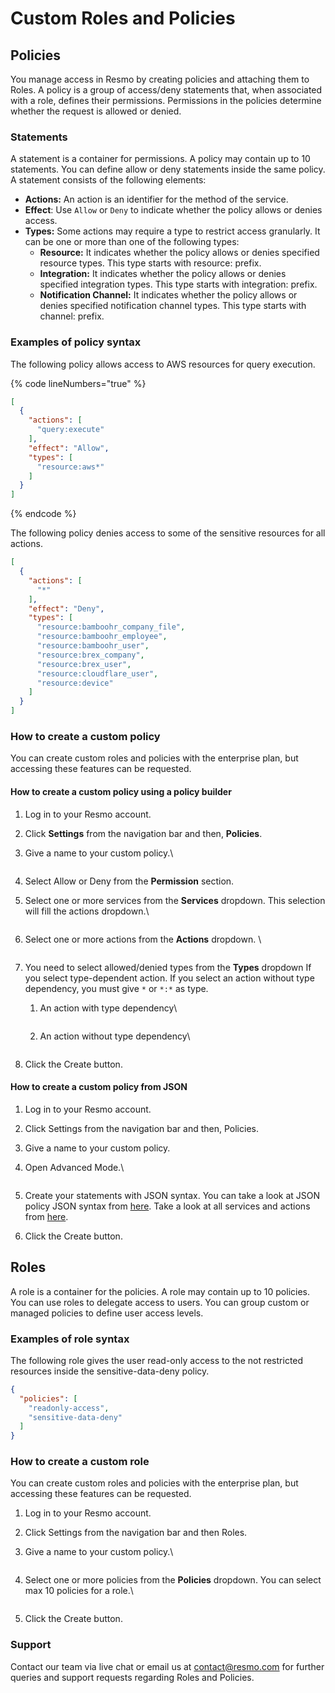 # Custom Roles and Policies

## Policies

You manage access in Resmo by creating policies and attaching them to Roles. A policy is a group of access/deny statements that, when associated with a role, defines their permissions. Permissions in the policies determine whether the request is allowed or denied.

### Statements

A statement is a container for permissions. A policy may contain up to 10 statements. You can define allow or deny statements inside the same policy. A statement consists of the following elements:

* **Actions:** An action is an identifier for the method of the service.&#x20;
* **Effect**: Use `Allow` or `Deny` to indicate whether the policy allows or denies access.
* **Types:** Some actions may require a type to restrict access granularly. It can be one or more than one of the following types:
  * **Resource:** It indicates whether the policy allows or denies specified resource types. This type starts with resource: prefix.&#x20;
  * **Integration:** It indicates whether the policy allows or denies specified integration types. This type starts with integration: prefix.&#x20;
  * **Notification Channel:** It indicates whether the policy allows or denies specified notification channel types. This type starts with channel: prefix.

### Examples of policy syntax <a href="#policies-syntax-examples" id="policies-syntax-examples"></a>

The following policy allows access to AWS resources for query execution.

{% code lineNumbers="true" %}
```json
[
  {
    "actions": [
      "query:execute"
    ],
    "effect": "Allow",
    "types": [
      "resource:aws*"
    ]
  }
]
```
{% endcode %}

The following policy denies access to some of the sensitive resources for all actions.

```json
[
  {
    "actions": [
      "*"
    ],
    "effect": "Deny",
    "types": [
      "resource:bamboohr_company_file",
      "resource:bamboohr_employee",
      "resource:bamboohr_user",
      "resource:brex_company",
      "resource:brex_user",
      "resource:cloudflare_user",
      "resource:device"
    ]
  }
]
```

### How to create a custom policy

You can create custom roles and policies with the enterprise plan, but accessing these features can be requested.

#### How to create a custom policy using a policy builder

1. Log in to your Resmo account.
2. Click **Settings** from the navigation bar and then, **Policies**.
3.  Give a name to your custom policy.\


    <figure><img src="../../.gitbook/assets/give-a-name-to-policy.png" alt=""><figcaption></figcaption></figure>
4. Select Allow or Deny from the **Permission** section.
5.  Select one or more services from the **Services** dropdown. This selection will fill the actions dropdown.\


    <figure><img src="../../.gitbook/assets/select-policy-service.png" alt=""><figcaption></figcaption></figure>
6.  Select one or more actions from the **Actions** dropdown. \


    <figure><img src="../../.gitbook/assets/select-policy-action.png" alt=""><figcaption></figcaption></figure>
7. You need to select allowed/denied types from the **Types** dropdown If you select type-dependent action. If you select an action without type dependency, you must give `*` or `*:*` as type.&#x20;
   1.  An action with type dependency\


       <figure><img src="../../.gitbook/assets/action-with-type.png" alt=""><figcaption></figcaption></figure>
   2.  An action without type dependency\


       <figure><img src="../../.gitbook/assets/action-without-type.png" alt=""><figcaption></figcaption></figure>
8. Click the Create button.

#### How to create a custom policy from JSON

1. Log in to your Resmo account.
2. Click Settings from the navigation bar and then, Policies.
3. Give a name to your custom policy.
4.  Open Advanced Mode.\


    <figure><img src="../../.gitbook/assets/policy-open-advanced-mode.png" alt=""><figcaption></figcaption></figure>
5. Create your statements with JSON syntax. You can take a look at JSON policy JSON syntax from [here](custom-roles-and-policies.md#policies-syntax-examples). Take a look at all services and actions from [here](https://docs.resmo.com/i/roles-and-policies/service-and-actions).
6. Click the Create button.

## Roles

A role is a container for the policies. A role may contain up to 10 policies. You can use roles to delegate access to users. You can group custom or managed policies to define user access levels.

### Examples of role syntax

The following role gives the user read-only access to the not restricted resources inside the sensitive-data-deny policy.

```json
{
  "policies": [
    "readonly-access",
    "sensitive-data-deny"
  ]
}
```

### How to create a custom role&#x20;

You can create custom roles and policies with the enterprise plan, but accessing these features can be requested.

1. Log in to your Resmo account.
2. Click Settings from the navigation bar and then Roles.
3.  Give a name to your custom policy.\


    <figure><img src="../../.gitbook/assets/give-a-name-to-role.png" alt=""><figcaption></figcaption></figure>
4.  Select one or more policies from the **Policies** dropdown. You can select max 10 policies for a role.\


    <figure><img src="../../.gitbook/assets/role-select-policy.png" alt=""><figcaption></figcaption></figure>
5. Click the Create button.

### Support

Contact our team via live chat or email us at contact@resmo.com for further queries and support requests regarding Roles and Policies.
